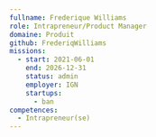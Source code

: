 ```yaml
---
fullname: Frederique Williams
role: Intrapreneur/Product Manager
domaine: Produit
github: FrederiqWilliams
missions:
  - start: 2021-06-01
    end: 2026-12-31
    status: admin
    employer: IGN
    startups:
      - ban
competences:
  - Intrapreneur(se)
---
```

